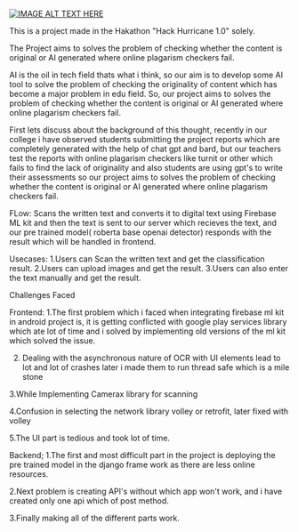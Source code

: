 [![IMAGE ALT TEXT HERE](https://img.youtube.com/vi/_Beeh9_kbhQ/1.jpg)](https://www.youtube.com/watch?v=_Beeh9_kbhQ)

This is a project made in the Hakathon "Hack Hurricane 1.0" solely.

The Project aims to solves the problem of checking whether the content is original or AI generated where online plagarism checkers fail.

AI is the oil in tech field thats what i think, so our aim is to develop some AI tool to solve the problem of checking the originality of content which has become a major problem in edu field. So, our project aims to solves the problem of checking whether the content is original or AI generated where online plagarism checkers fail.

First lets discuss about the background of this thought, recently in our college i have observed students submitting the project reports which are completely generated with the help of chat gpt and bard, but our teachers test the reports with online plagarism checkers like turnit or other which fails to find the lack of originality and also students are using gpt's to write their assessments so our project aims to solves the problem of checking whether the content is original or AI generated where online plagarism checkers fail.

FLow: Scans the written text and converts it to digital text using Firebase ML kit and then the text is sent to our server which recieves the text, and our pre trained model( roberta base openai detector) responds with the result which will be handled in frontend.

Usecases: 
1.Users can Scan the written text and get the classification result.
2.Users can upload images and get the result.
3.Users can also enter the text manually and get the result.

Challenges Faced

Frontend:
1.The first problem which i faced when integrating firebase ml kit in android project is, it is getting conflicted with google play services library which ate lot of time and i solved by implementing old versions of the ml kit which solved the issue.

2. Dealing with the asynchronous nature of OCR with UI elements lead to lot and lot of crashes later i made them to run thread safe which is a mile stone

3.While Implementing Camerax library for scanning 

4.Confusion in selecting the network library volley or retrofit, later fixed with volley

5.The UI part is tedious and took lot of time.

Backend;
1.The first and most difficult part in the project is deploying the pre trained model in the django frame work as there are less online resources.

2.Next problem is creating API's without which app won't work, and i have created only one api which of post method.

3.Finally making all of the different parts work.
